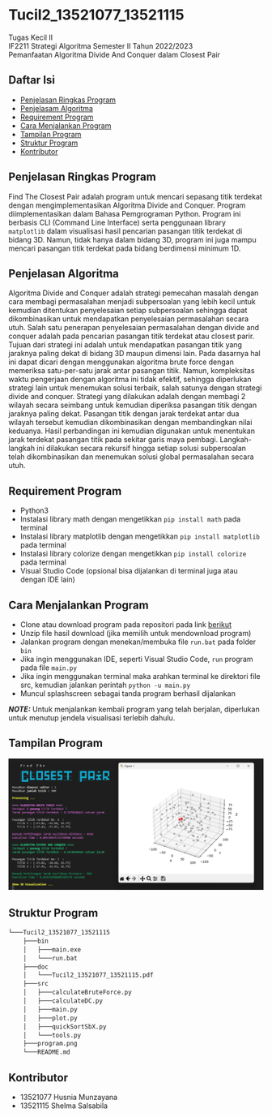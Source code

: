 # Tucil2_13521077_13521115
Tugas Kecil II <br> IF2211 Strategi Algoritma Semester II Tahun 2022/2023 <br>Pemanfaatan Algoritma Divide And Conquer dalam Closest Pair 

## Daftar Isi
* [Penjelasan Ringkas Program](#penjelasan-ringkas-program)
* [Penjelasam Algoritma](#penjelasan-algoritma)
* [Requirement Program](#requirement-program)
* [Cara Menjalankan Program](#cara-menjalankan-program)
* [Tampilan Program](#tampilan-program)
* [Struktur Program](#struktur-program)
* [Kontributor](#kontributor)

## Penjelasan Ringkas Program
Find The Closest Pair adalah program untuk mencari sepasang titik terdekat dengan mengimplementasikan Algoritma Divide and Conquer. Program diimplementasikan dalam Bahasa Pemgrograman Python. Program ini berbasis CLI (Command Line Interface) serta penggunaan library `matplotlib` dalam visualisasi hasil pencarian pasangan titik terdekat di bidang 3D. Namun, tidak hanya dalam bidang 3D, program ini juga mampu mencari pasangan titik terdekat pada bidang berdimensi minimum 1D.

## Penjelasan Algoritma
Algoritma Divide and Conquer adalah strategi pemecahan masalah dengan cara membagi permasalahan menjadi subpersoalan yang lebih kecil untuk kemudian ditentukan penyelesaian setiap subpersoalan sehingga dapat dikombinasikan untuk mendapatkan penyelesaian permasalahan secara utuh. Salah satu penerapan penyelesaian permasalahan dengan divide and conquer adalah pada pencarian pasangan titik terdekat atau closest parir. Tujuan dari strategi ini adalah untuk mendapatkan pasangan titik yang jaraknya paling dekat di bidang 3D maupun dimensi lain. Pada dasarnya hal ini dapat dicari dengan menggunakan algoritma brute force dengan memeriksa satu-per-satu jarak antar pasangan titik. Namun, kompleksitas waktu pengerjaan dengan algoritma ini tidak efektif, sehingga diperlukan strategi lain untuk menemukan solusi terbaik, salah satunya dengan strategi divide and conquer. Strategi yang dilakukan adalah dengan membagi 2 wilayah secara seimbang untuk kemudian diperiksa pasangan titik dengan jaraknya paling dekat. Pasangan titik dengan jarak terdekat antar dua wilayah tersebut kemudian dikombinasikan dengan membandingkan nilai keduanya. Hasil perbandingan ini kemudian digunakan untuk menentukan jarak terdekat pasangan titik pada sekitar garis maya pembagi. Langkah-langkah ini dilakukan secara rekursif hingga setiap solusi subpersoalan telah dikombinasikan dan menemukan solusi global permasalahan secara utuh.

## Requirement Program
* Python3
* Instalasi library math dengan mengetikkan `pip install math` pada terminal
* Instalasi library matplotlib dengan mengetikkan `pip install matplotlib` pada terminal
* Instalasi library colorize dengan mengetikkan `pip install colorize` pada terminal
* Visual Studio Code (opsional bisa dijalankan di terminal juga atau dengan IDE lain)

## Cara Menjalankan Program
* Clone atau download program pada repositori pada link [berikut](https://github.com/munzayanahusn/Tucil2_13521077_13521115.git)
* Unzip file hasil download (jika memilih untuk mendownload program)
* Jalankan program dengan menekan/membuka file `run.bat` pada folder `bin`
* Jika ingin menggunakan IDE, seperti Visual Studio Code, `run` program pada file `main.py`
* Jika ingin menggunakan terminal maka arahkan terminal ke direktori file src, kemudian jalankan perintah `python -u main.py`
* Muncul splashscreen sebagai tanda program berhasil dijalankan

**_NOTE:_**  Untuk menjalankan kembali program yang telah berjalan, diperlukan untuk menutup jendela visualisasi terlebih dahulu. 

## Tampilan Program
![Find The Closest Pair Program](program.png)

## Struktur Program
```bash
└───Tucil2_13521077_13521115
    ├───bin
    │   ├───main.exe
    │   └───run.bat
    ├───doc
    │   └───Tucil2_13521077_13521115.pdf
    ├───src
    │   ├───calculateBruteForce.py
    │   ├───calculateDC.py
    │   ├───main.py
    │   ├───plot.py
    │   ├───quickSortSbX.py
    │   └───tools.py
    ├───program.png
    └───README.md  
```

## Kontributor
* 13521077 Husnia Munzayana
* 13521115 Shelma Salsabila
